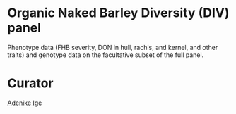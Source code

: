 <!-- README.md is generated from README.Rmd. Please edit that file -->
Organic Naked Barley Diversity (DIV) panel
===================

Phenotype data (FHB severity, DON in hull, rachis, and kernel, and other traits) and genotype data on the facultative subset of the full panel.

Curator
==============

[Adenike Ige](mailto:aige@umn.edu)
